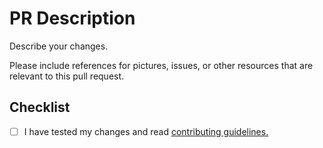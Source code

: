 # PR Description

Describe your changes. 

Please include references for pictures, issues, or other resources that are relevant to this pull request.

## Checklist

- [ ] I have tested my changes and read [contributing guidelines.](../../../pages/contributing.md)
